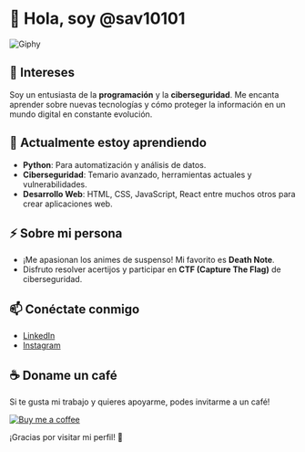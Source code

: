 # 👋 Hola, soy @sav10101

![Giphy](https://media.giphy.com/media/YmZOBDYBcmWK4/giphy.gif)

## 👀 Intereses
Soy un entusiasta de la **programación** y la **ciberseguridad**. Me encanta aprender sobre nuevas tecnologías y cómo proteger la información en un mundo digital en constante evolución.

## 🌱 Actualmente estoy aprendiendo
- **Python**: Para automatización y análisis de datos.
- **Ciberseguridad**: Temario avanzado, herramientas actuales y vulnerabilidades.
- **Desarrollo Web**: HTML, CSS, JavaScript, React entre muchos otros para crear aplicaciones web.

## ⚡ Sobre mi persona
- ¡Me apasionan los animes de suspenso! Mi favorito es **Death Note**.
- Disfruto resolver acertijos y participar en **CTF (Capture The Flag)** de ciberseguridad.

## 📫 Conéctate conmigo
- [LinkedIn](https://www.linkedin.com/in/frank-agustin-619225252/)
- [Instagram](https://instagram.com/sav.10101)

## ☕ Doname un café
Si te gusta mi trabajo y quieres apoyarme, podes invitarme a un café!

[![Buy me a coffee](https://www.buymeacoffee.com/assets/img/custom_images/orange_img.png)](https://www.buymeacoffee.com/)

¡Gracias por visitar mi perfil! 🚀
